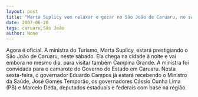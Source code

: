 ```yaml
---
layout: post
title: "Marta Suplicy vem relaxar e gozar no São João de Caruaru, no sábado"
date: 2007-06-20
tags: caruaru,São João
author: None
---
```

Agora &eacute; oficial.
A ministra do Turismo, Marta Suplicy, estar&aacute; prestigiando o S&atilde;o Jo&atilde;o de Caruaru, neste s&aacute;bado. 
Ela chega na cidade &agrave; noite e vai embora no mesmo dia, para visitar tamb&eacute;m Campina Grande.
A ministra foi convidada para o camarote do Governo do Estado em Caruaru. Nesta sexta-feira, o governador Eduardo Campos j&aacute; estar&aacute; recebendo o Ministro da Sa&uacute;de, Jos&eacute; Gomes Tempor&atilde;o, os governadores C&aacute;ssio Cunha Lima (PB) e Marcelo D&eacute;da, deputados estaduais e federais com base na regi&atilde;o. 
 